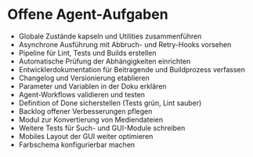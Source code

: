 # Offene Agent-Aufgaben

- Globale Zustände kapseln und Utilities zusammenführen
- Asynchrone Ausführung mit Abbruch- und Retry-Hooks vorsehen
- Pipeline für Lint, Tests und Builds erstellen
- Automatische Prüfung der Abhängigkeiten einrichten
- Entwicklerdokumentation für Beitragende und Buildprozess verfassen
- Changelog und Versionierung etablieren
- Parameter und Variablen in der Doku erklären
- Agent-Workflows validieren und testen
- Definition of Done sicherstellen (Tests grün, Lint sauber)
- Backlog offener Verbesserungen pflegen
- Modul zur Konvertierung von Mediendateien
- Weitere Tests für Such- und GUI-Module schreiben
- Mobiles Layout der GUI weiter optimieren
- Farbschema konfigurierbar machen
